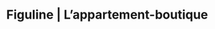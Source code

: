 ---
title: "Figuline | L’appartement-boutique"
url: /vienne/figuline-lappartement-boutique/
shop: décoration intérieure
---